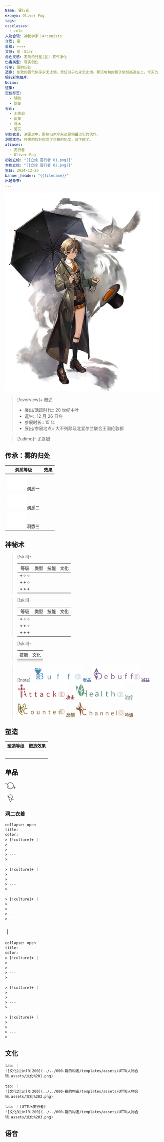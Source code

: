 ```yaml
---
Name: 雾行者
exonym: Oliver Fog
tags: 
cssclasses:
  - role
人物合辑: 神秘学家｜Arcanists
介质: 雾
星级: ✦✦✦✦
灵感: 星｜Star
角色灵感: 雾侧的行星[星] 雾气净化
伤害类型: 现实创伤
传承: 雾的归处
造像: 伦敦的雾气似乎永无止境，责任似乎也永无止境。那沉甸甸的帽子依然高高在上，今天的工作一如既往。
银行彩色相片: 
Udimo: 
征集: 
定位标签:
  - 辅助
  - 防御
香调:
  - 木质调
  - 皮革
  - 乌木
  - 苦艾
初始衣着: 浓雾之中，那柄乌木伞永远是他最忠实的伙伴。
洞悉本色: 怀表的指针指向了正确的刻度，该下班了。
aliases:
  - 雾行者
  - Oliver Fog
初始立绘: "[[立绘 雾行者 01.png]]"
本色立绘: "[[立绘 雾行者 02.png]]"
生日: 2024-12-26
banner_header: "{{filename}}"
出场章节:
---
```

![cover](assets/雾行者｜Oliver%20Fog.assets/立绘%20雾行者%2002.png)

> [!overview]+ 概述
> - 展出/活跃时代:: 20 世纪中叶
> - 诞生:: 12 月 26 日冬
> - 参展时长:: 15 年
> - 展出/参展地点:: 大不列颠及北爱尔兰联合王国伦敦郡

> [!udimo]- 尤提姆
> 
> 

## 传承：雾的归处

|                                 洞悉等级                                  | 效果  |
| :-------------------------------------------------------------------: | :-: |
| ![洞悉一\|50](../../000-箱的构造/templates/assets/UTTU人物合辑.assets/图标%20洞悉Ⅰ.png)洞悉一 |     |
| ![洞悉二\|50](../../000-箱的构造/templates/assets/UTTU人物合辑.assets/图标%20洞悉Ⅱ.png)洞悉二 |     |
| ![洞悉三\|50](../../000-箱的构造/templates/assets/UTTU人物合辑.assets/图标%20洞悉Ⅲ.png)洞悉三 |     |

## 神秘术

> [!skill]- 
> 
> 
> | 等级  | 类型  | 技能  | 文化  |
> | :-: | :-: | :-: | :-: |
> | ✦✧✧ |     |     |     |
> | ✦✦✧ |     |     |     |
> | ✦✦✦ |     |     |     |
> 

> [!skill]- 
> 
> 
> | 等级  | 类型  | 技能  | 文化  |
> | :-: | :-: | :-: | :-: |
> | ✦✧✧ |     |     |     |
> | ✦✦✧ |     |     |     |
> | ✦✦✦ |     |     |     |
> 

> [!skill]- 
> 
> 
> | 技能 | 文化 |
> | :--: | :--: |
> |      |      |
> 



> [!note]- 
> ![增益](../../000-箱的构造/templates/assets/UTTU人物合辑.assets/Buff.png)<b><font color="#5c87b3">增益</font></b>
> ![减益](../../000-箱的构造/templates/assets/UTTU人物合辑.assets/Debuff.png)<b><font color="#7B5E91">减益</font></b>
> ![攻击](../../000-箱的构造/templates/assets/UTTU人物合辑.assets/Attack.png)<b><font color="#933334">攻击</font></b>
> ![治疗](../../000-箱的构造/templates/assets/UTTU人物合辑.assets/Health.png)<b><font color="#6F967A">治疗</font></b>
> ![反制](../../000-箱的构造/templates/assets/UTTU人物合辑.assets/Counter.png)<b><font color="#78652F">反制</font></b>
> ![吟诵](../../000-箱的构造/templates/assets/UTTU人物合辑.assets/Channel.png)<b><font color="#895C39">吟诵</font></b>

## 塑造

| 塑造等级 | 塑造效果 |
| :--: | :--: |
|      |      |
|      |      |
|      |      |
|      |      |
|      |      |


## 单品

![利齿子儿|inlL](../../000-箱的构造/templates/assets/UTTU人物合辑.assets/货币%20利齿子儿.png)

![纯雨滴|inlL](../../000-箱的构造/templates/assets/UTTU人物合辑.assets/货币%20纯雨滴.png)

### 洞二衣着

````ad-flex
collapse: open
title: 
color: 
> [!culture]+ ｜
> 
> 
> ---
> 

> [!culture]+ ｜
> 
> 
> ---
> 

> [!culture]+ ｜
> 
> 
> ---
> 
````

### ｜

````ad-flex
collapse: open
title: 
color: 
> [!culture]+ ｜
> 
> 
> ---
> 

> [!culture]+ ｜
> 
> 
> ---
> 

> [!culture]+ ｜
> 
> 
> ---
> 
````

## 文化

````tabs
tab: ｜
![文化1|inlR|200](../../000-箱的构造/templates/assets/UTTU人物合辑.assets/文化%201.png)

tab: ｜
![文化2|inlR|200](../../000-箱的构造/templates/assets/UTTU人物合辑.assets/文化%202.png)

tab: ｜[UTTU×雾行者]
![文化3|inlR|200](../../000-箱的构造/templates/assets/UTTU人物合辑.assets/文化%203.png)

````

## 语音

